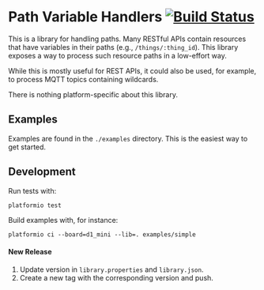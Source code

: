 # Path Variable Handlers [![Build Status](https://travis-ci.org/sidoh/path_variable_handlers.svg?branch=master)](https://travis-ci.org/sidoh/path_variable_handlers)

This is a library for handling paths. Many RESTful APIs contain resources that have variables in their paths (e.g., `/things/:thing_id`).  This library exposes a way to process such resource paths in a low-effort way.

While this is mostly useful for REST APIs, it could also be used, for example, to process MQTT topics containing wildcards.

There is nothing platform-specific about this library.

## Examples

Examples are found in the `./examples` directory.  This is the easiest way to get started.

## Development

Run tests with:

```
platformio test
```

Build examples with, for instance:

```
platformio ci --board=d1_mini --lib=. examples/simple
```

#### New Release

1. Update version in `library.properties` and `library.json`.
1. Create a new tag with the corresponding version and push.